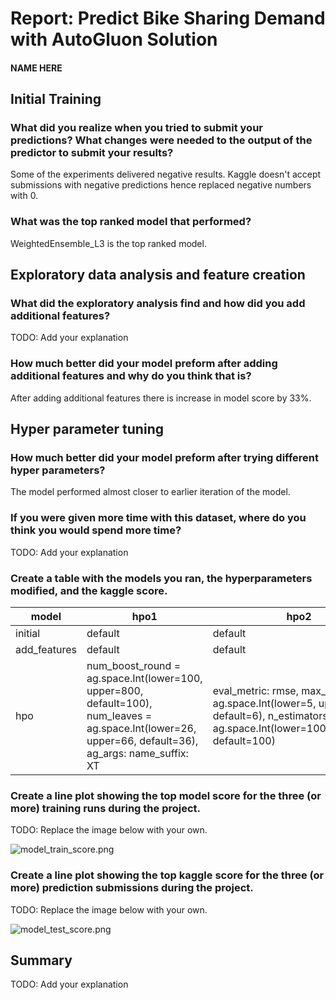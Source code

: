 # Report: Predict Bike Sharing Demand with AutoGluon Solution
#### NAME HERE

## Initial Training
### What did you realize when you tried to submit your predictions? What changes were needed to the output of the predictor to submit your results?
Some of the experiments delivered negative results. Kaggle doesn't accept submissions with negative predictions hence replaced negative numbers with 0.

### What was the top ranked model that performed?
WeightedEnsemble_L3 is the top ranked model.

## Exploratory data analysis and feature creation
### What did the exploratory analysis find and how did you add additional features?
TODO: Add your explanation

### How much better did your model preform after adding additional features and why do you think that is?
After adding additional features there is increase in model score by 33%.

## Hyper parameter tuning
### How much better did your model preform after trying different hyper parameters?
The model performed almost closer to earlier iteration of the model.

### If you were given more time with this dataset, where do you think you would spend more time?
TODO: Add your explanation

### Create a table with the models you ran, the hyperparameters modified, and the kaggle score.
|model|hpo1|hpo2|score|
|--|--|--|--|
|initial|default|default|1.84907|
|add_features|default|default|0.55044|
|hpo|num_boost_round = ag.space.Int(lower=100, upper=800, default=100), num_leaves = ag.space.Int(lower=26, upper=66, default=36), ag_args: name_suffix: XT|eval_metric: rmse, max_depth: ag.space.Int(lower=5, upper=8, default=6), n_estimators: ag.space.Int(lower=100,upper=500, default=100)|0.55434|

### Create a line plot showing the top model score for the three (or more) training runs during the project.

TODO: Replace the image below with your own.

![model_train_score.png](img/model_train_score.png)

### Create a line plot showing the top kaggle score for the three (or more) prediction submissions during the project.

TODO: Replace the image below with your own.

![model_test_score.png](img/model_test_score.png)

## Summary
TODO: Add your explanation
